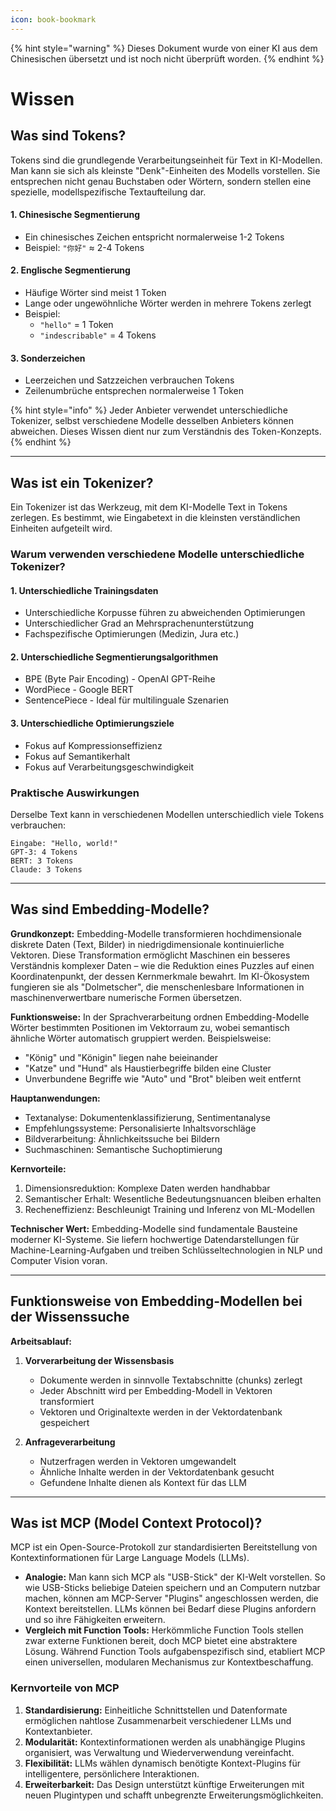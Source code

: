 ```yaml
---
icon: book-bookmark
---
```


{% hint style="warning" %}
Dieses Dokument wurde von einer KI aus dem Chinesischen übersetzt und ist noch nicht überprüft worden.
{% endhint %}

# Wissen

## Was sind Tokens?

Tokens sind die grundlegende Verarbeitungseinheit für Text in KI-Modellen. Man kann sie sich als kleinste "Denk"-Einheiten des Modells vorstellen. Sie entsprechen nicht genau Buchstaben oder Wörtern, sondern stellen eine spezielle, modellspezifische Textaufteilung dar.

#### 1. Chinesische Segmentierung
* Ein chinesisches Zeichen entspricht normalerweise 1-2 Tokens
* Beispiel: `"你好"` ≈ 2-4 Tokens

#### 2. Englische Segmentierung
* Häufige Wörter sind meist 1 Token
* Lange oder ungewöhnliche Wörter werden in mehrere Tokens zerlegt
* Beispiel:
  * `"hello"` = 1 Token
  * `"indescribable"` = 4 Tokens

#### 3. Sonderzeichen
* Leerzeichen und Satzzeichen verbrauchen Tokens
* Zeilenumbrüche entsprechen normalerweise 1 Token

{% hint style="info" %}
Jeder Anbieter verwendet unterschiedliche Tokenizer, selbst verschiedene Modelle desselben Anbieters können abweichen. Dieses Wissen dient nur zum Verständnis des Token-Konzepts.
{% endhint %}

***

## Was ist ein Tokenizer?

Ein Tokenizer ist das Werkzeug, mit dem KI-Modelle Text in Tokens zerlegen. Es bestimmt, wie Eingabetext in die kleinsten verständlichen Einheiten aufgeteilt wird.

### Warum verwenden verschiedene Modelle unterschiedliche Tokenizer?

#### 1. Unterschiedliche Trainingsdaten
* Unterschiedliche Korpusse führen zu abweichenden Optimierungen
* Unterschiedlicher Grad an Mehrsprachenunterstützung
* Fachspezifische Optimierungen (Medizin, Jura etc.)

#### 2. Unterschiedliche Segmentierungsalgorithmen
* BPE (Byte Pair Encoding) - OpenAI GPT-Reihe
* WordPiece - Google BERT
* SentencePiece - Ideal für multilinguale Szenarien

#### 3. Unterschiedliche Optimierungsziele
* Fokus auf Kompressionseffizienz
* Fokus auf Semantikerhalt
* Fokus auf Verarbeitungsgeschwindigkeit

### Praktische Auswirkungen
Derselbe Text kann in verschiedenen Modellen unterschiedlich viele Tokens verbrauchen:
```
Eingabe: "Hello, world!"
GPT-3: 4 Tokens
BERT: 3 Tokens
Claude: 3 Tokens
```

***

## Was sind Embedding-Modelle?

**Grundkonzept:** Embedding-Modelle transformieren hochdimensionale diskrete Daten (Text, Bilder) in niedrigdimensionale kontinuierliche Vektoren. Diese Transformation ermöglicht Maschinen ein besseres Verständnis komplexer Daten – wie die Reduktion eines Puzzles auf einen Koordinatenpunkt, der dessen Kernmerkmale bewahrt. Im KI-Ökosystem fungieren sie als "Dolmetscher", die menschenlesbare Informationen in maschinenverwertbare numerische Formen übersetzen.

**Funktionsweise:** In der Sprachverarbeitung ordnen Embedding-Modelle Wörter bestimmten Positionen im Vektorraum zu, wobei semantisch ähnliche Wörter automatisch gruppiert werden. Beispielsweise:
* "König" und "Königin" liegen nahe beieinander
* "Katze" und "Hund" als Haustierbegriffe bilden eine Cluster
* Unverbundene Begriffe wie "Auto" und "Brot" bleiben weit entfernt

**Hauptanwendungen:**
* Textanalyse: Dokumentenklassifizierung, Sentimentanalyse
* Empfehlungssysteme: Personalisierte Inhaltsvorschläge
* Bildverarbeitung: Ähnlichkeitssuche bei Bildern
* Suchmaschinen: Semantische Suchoptimierung

**Kernvorteile:**
1. Dimensionsreduktion: Komplexe Daten werden handhabbar
2. Semantischer Erhalt: Wesentliche Bedeutungsnuancen bleiben erhalten
3. Recheneffizienz: Beschleunigt Training und Inferenz von ML-Modellen

**Technischer Wert:** Embedding-Modelle sind fundamentale Bausteine moderner KI-Systeme. Sie liefern hochwertige Datendarstellungen für Machine-Learning-Aufgaben und treiben Schlüsseltechnologien in NLP und Computer Vision voran.

***

## Funktionsweise von Embedding-Modellen bei der Wissenssuche

**Arbeitsablauf:**

1. **Vorverarbeitung der Wissensbasis**
   * Dokumente werden in sinnvolle Textabschnitte (chunks) zerlegt
   * Jeder Abschnitt wird per Embedding-Modell in Vektoren transformiert
   * Vektoren und Originaltexte werden in der Vektordatenbank gespeichert

2. **Anfrageverarbeitung**
   * Nutzerfragen werden in Vektoren umgewandelt
   * Ähnliche Inhalte werden in der Vektordatenbank gesucht
   * Gefundene Inhalte dienen als Kontext für das LLM

***

## Was ist MCP (Model Context Protocol)?

MCP ist ein Open-Source-Protokoll zur standardisierten Bereitstellung von Kontextinformationen für Large Language Models (LLMs).

* **Analogie:** Man kann sich MCP als "USB-Stick" der KI-Welt vorstellen. So wie USB-Sticks beliebige Dateien speichern und an Computern nutzbar machen, können am MCP-Server "Plugins" angeschlossen werden, die Kontext bereitstellen. LLMs können bei Bedarf diese Plugins anfordern und so ihre Fähigkeiten erweitern.
* **Vergleich mit Function Tools:** Herkömmliche Function Tools stellen zwar externe Funktionen bereit, doch MCP bietet eine abstraktere Lösung. Während Function Tools aufgabenspezifisch sind, etabliert MCP einen universellen, modularen Mechanismus zur Kontextbeschaffung.

### Kernvorteile von MCP

1. **Standardisierung:** Einheitliche Schnittstellen und Datenformate ermöglichen nahtlose Zusammenarbeit verschiedener LLMs und Kontextanbieter.
2. **Modularität:** Kontextinformationen werden als unabhängige Plugins organisiert, was Verwaltung und Wiederverwendung vereinfacht.
3. **Flexibilität:** LLMs wählen dynamisch benötigte Kontext-Plugins für intelligentere, persönlichere Interaktionen.
4. **Erweiterbarkeit:** Das Design unterstützt künftige Erweiterungen mit neuen Plugintypen und schafft unbegrenzte Erweiterungsmöglichkeiten.